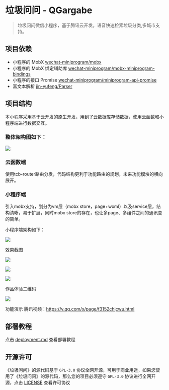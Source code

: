 # 垃圾问问 - QGargabe

> 垃圾问问微信小程序，基于腾讯云开发。语音快速检索垃圾分类,多城市支持。

## 项目依赖

- 小程序的 MobX [wechat-miniprogram/mobx](https://github.com/wechat-miniprogram/mobx)
- 小程序的 MobX 绑定辅助库 [wechat-miniprogram/mobx-miniprogram-bindings](https://github.com/wechat-miniprogram/mobx-miniprogram-bindings)
- 小程序的接口 Promise [wechat-miniprogram/miniprogram-api-promise](https://github.com/wechat-miniprogram/miniprogram-api-promise)
- 富文本解析 [jin-yufeng/Parser](https://github.com/jin-yufeng/Parser)

## 项目结构
本小程序采用基于云开发的原生开发，用到了云数据库存储数据，使用云函数和小程序端进行数据交互。

### 整体架构图如下：
![ ](http://mmbiz.qpic.cn/mmbiz_png/IHCgvD5IgkBrRNuTJZg4haPjywFibXm6ficQmjXbRo4iaI6icmro2kxEf1cqLkLFxghgucvNMQjCttoF4JMOiavicpBw/0?wx_fmt=png)


### 云函数端

使用tcb-router路由分发，代码结构更利于功能路由的规划，未来功能模块的横向展开。

### 小程序端

引入mobx支持，划分为vm层（mobx store，page+wxml）以及service层，结构清晰，易于扩展，同时mobx store的存在，也让多page、多组件之间的通讯变的简单。

小程序端架构如下：

![ ](http://mmbiz.qpic.cn/mmbiz_png/IHCgvD5IgkBrRNuTJZg4haPjywFibXm6fiaKG8EF0lo6M5ssEKibDCeO3ZVIXxnxQPYpiciaWnFibyFqMic829wrIG3LA/0?wx_fmt=png)



效果截图

![ ](http://mmbiz.qpic.cn/mmbiz_png/IHCgvD5IgkBrRNuTJZg4haPjywFibXm6fDX3tibKp86ta7poxicN2v61r5abiceHxu2tewic7fcGP1ic3wiahVXkicricuw/0?wx_fmt=png)    

![ ](http://mmbiz.qpic.cn/mmbiz_png/IHCgvD5IgkBrRNuTJZg4haPjywFibXm6fZmiaHFoR9mD7jMb65d0ImEsGSIS2VmCEd60TojRm7gycyZo7xLicExwg/0?wx_fmt=png)
     

![ ](http://mmbiz.qpic.cn/mmbiz_png/IHCgvD5IgkBrRNuTJZg4haPjywFibXm6fRzicDoDEQSFspQ5ic3ia6dj8MaxtkSjtuM52QRDJc2txAcC3iaAWU7tQMg/0?wx_fmt=png)

作品体验二维码

![ ](http://mmbiz.qpic.cn/mmbiz_png/IHCgvD5IgkBrRNuTJZg4haPjywFibXm6fsT3GiaMliaZnTUa0Q5r87g2YGALUeQiczaV8InX2ibNiaM7GB6np65oPk6g/0?wx_fmt=png)


功能演示
腾讯视频：https://v.qq.com/x/page/f3152chjcwu.html


## 部署教程

点击 [deployment.md](https://github.com/yautah/garbage/blob/master/deployment.md) 查看部署教程

## 开源许可

《垃圾问问》的源代码基于 `GPL-3.0` 协议全网开源，可用于商业用途，如果您使用了《垃圾问问》的源代码，那么您的项目必须遵守 `GPL-3.0` 协议进行全网开源，点击 [LICENSE](https://github.com/yautah/garbage/blob/master/LICENSE) 查看许可协议
